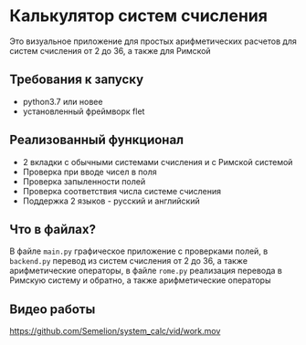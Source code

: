 # Калькулятор систем счисления
Это визуальное приложение для простых арифметических расчетов для систем счисления от 2 до 36, а также для Римской  

## Требования к запуску
- python3.7 или новее
- установленный фреймворк flet

## Реализованный функционал
- 2 вкладки с обычными системами счисления и с Римской системой
- Проверка при вводе чисел в поля
- Проверка запыленности полей
- Проверка соответствия числа системе счисления
- Поддержка 2 языков - русский и английский

## Что в файлах?
В файле `main.py` графическое приложение с проверками полей, в `backend.py` перевод из систем счисления от 2 до 36, а также арифметические операторы, в файле `rome.py` реализация перевода в Римскую систему и обратно, а также арифметические операторы

## Видео работы
https://github.com/Semelion/system_calc/vid/work.mov
